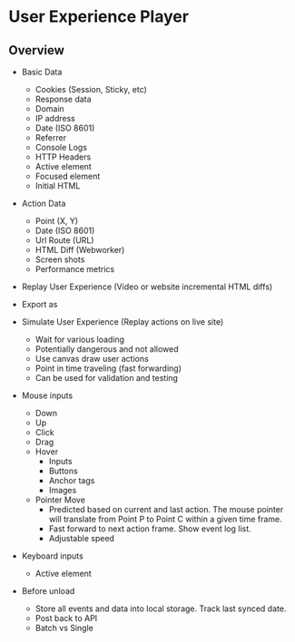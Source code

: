 # User Experience Player

## Overview
- Basic Data
  - Cookies (Session, Sticky, etc)
  - Response data
  - Domain
  - IP address
  - Date (ISO 8601)
  - Referrer
  - Console Logs
  - HTTP Headers
  - Active element
  - Focused element
  - Initial HTML
- Action Data
  - Point (X, Y)
  - Date (ISO 8601)
  - Url Route (URL)
  - HTML Diff (Webworker)
  - Screen shots
  - Performance metrics

- Replay User Experience (Video or website incremental HTML diffs)
- Export as 
- Simulate User Experience (Replay actions on live site)
  - Wait for various loading
  - Potentially dangerous and not allowed
  - Use canvas draw user actions
  - Point in time traveling (fast forwarding) 
  - Can be used for validation and testing

- Mouse inputs
  - Down
  - Up
  - Click
  - Drag
  - Hover
    - Inputs
    - Buttons
    - Anchor tags
    - Images
  - Pointer Move
    - Predicted based on current and last action. The mouse pointer will translate from Point P to Point C within a given time frame.
    - Fast forward to next action frame. Show event log list.
    - Adjustable speed

- Keyboard inputs
  - Active element

- Before unload
  - Store all events and data into local storage. Track last synced date.
  - Post back to API
  - Batch vs Single
  
